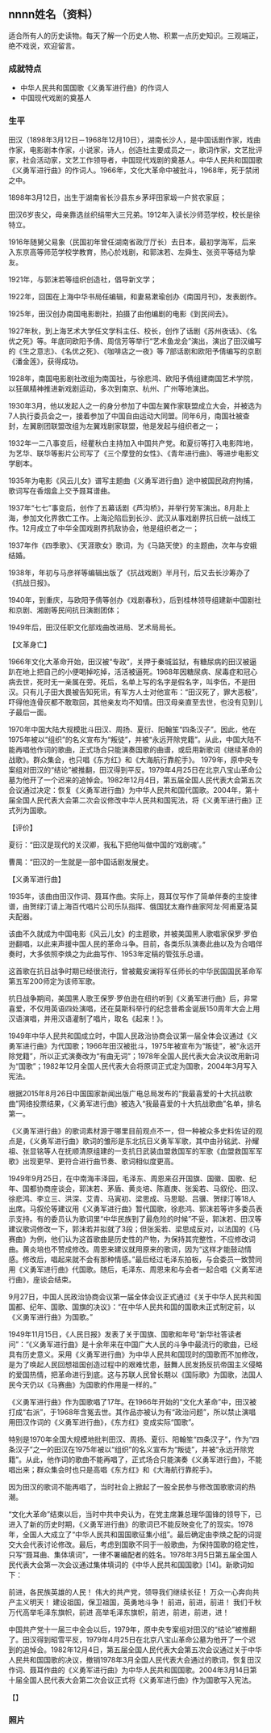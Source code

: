 ## nnnn姓名（资料）

适合所有人的历史读物。每天了解一个历史人物、积累一点历史知识。三观端正，绝不戏说，欢迎留言。  

### 成就特点

- 中华人民共和国国歌《义勇军进行曲》的作词人
- 中国现代戏剧的奠基人


### 生平

田汉（1898年3月12日－1968年12月10日），湖南长沙人，是中国话剧作家，戏曲作家，电影剧本作家，小说家，诗人，创造社主要成员之一，歌词作家，文艺批评家，社会活动家，文艺工作领导者，中国现代戏剧的奠基人。中华人民共和国国歌《义勇军进行曲》的作词人。1966年，文化大革命中被批斗，1968年，死于禁闭之中。

1898年3月12日，出生于湖南省长沙县东乡茅坪田家塅一户贫农家庭；

田汉6岁丧父，母亲靠选丝织绢带大三兄弟。1912年入读长沙师范学校，校长是徐特立。

1916年随舅父易象（民国初年曾任湖南省政厅厅长）去日本，最初学海军，后来入东京高等师范学校学教育，热心於戏剧，和郭沫若、左舜生、张资平等结为挚友。

1921年，与郭沫若等组织创造社，倡导新文学；

1922年，回国在上海中华书局任编辑，和妻易漱瑜创办《南国月刊》，发表剧作。

1925年，田汉创办南国电影剧社，拍摄了由他编剧的电影《到民间去》。

1927年秋，到上海艺术大学任文学科主任、校长，创作了话剧《苏州夜话》、《名优之死》等。年底同欧阳予倩、周信芳等举行“艺术鱼龙会”演出，演出了田汉编写的《生之意志》、《名优之死》、《咖啡店之一夜》等 7部话剧和欧阳予倩编写的京剧《潘金莲》，获得成功。



1928年，南国电影剧社改组为南国社，与徐悲鸿、欧阳予倩组建南国艺术学院，以狂飙精神推进新戏剧运动，多次到南京、杭州、广州等地演出。

1930年3月，他以发起人之一的身分参加了中国左翼作家联盟成立大会，并被选为7人执行委员会之一，接着参加了中国自由运动大同盟。同年6月，南国社被查封，左翼剧团联盟改组为左翼戏剧家联盟，他是发起与组织者之一；



1932年一二八事变后，经瞿秋白主持加入中国共产党。和夏衍等打入电影阵地，为艺华、联华等影片公司写了《三个摩登的女性》、《青年进行曲》、等进步电影文学剧本。

1935年为电影《风云儿女》谱写主题曲《义勇军进行曲》途中被国民政府拘捕，歌词写在香烟盒上交予聂耳谱曲。

1937年“七七”事变后，创作了五幕话剧《芦沟桥》，并举行劳军演出。8月赴上海，参加文化界救亡工作。上海沦陷后到长沙、武汉从事戏剧界抗日统一战线工作。12月成立了中华全国戏剧界抗敌协会，他是组织者之一；

1937年作《四季歌》、《天涯歌女》歌词，为《马路天使》的主题曲，次年与安娥结婚。

1938年，年初与马彦祥等编辑出版了《抗战戏剧》半月刊，后又去长沙筹办了《抗战日报》。

1940年，到重庆，与欧阳予倩等创办《戏剧春秋》，后到桂林领导组建新中国剧社和京剧、湘剧等民间抗日演剧团体；



1949年后，田汉任职文化部戏曲改进局、艺术局局长。

【文革身亡】

1966年文化大革命开始，田汉被“专政”，关押于秦城监狱，有糖尿病的田汉被逼趴在地上把自己的小便喝掉吃掉，活活被逼死。1968年因糖尿病、尿毒症和冠心病去世，死时无一亲属在旁。死后，名单上写的名字是假名字，叫李伍，不是田汉。只有儿子田大畏被告知死讯，有军方人士对他宣布：“田汉死了，罪大恶极”，吓得他连骨灰都不敢取回，其他亲友均不知情。田汉母亲直至去世，也没有见到儿子最后一面。

1970年中国大陆大规模批斗田汉、周扬、夏衍、阳翰笙“四条汉子”。因此，他在1975年被以“组织”的名义宣布为“叛徒”，并被“永远开除党籍”。从此，中国大陆不能再唱他作词的歌曲，正式场合只能演奏国歌的曲谱，或启用新歌词《继续革命的战歌》。群众集会，也只唱《东方红》和《大海航行靠舵手》。
1979年，原中央专案组对田汉的“结论”被推翻，田汉得到平反。1979年4月25日在北京八宝山革命公墓为他开了一个迟来的追悼会。1982年12月4日，第五届全国人民代表大会第五次会议通过决定：恢复《义勇军进行曲》为中华人民共和国代国歌。2004年，第十届全国人民代表大会第二次会议修改中华人民共和国宪法，将《义勇军进行曲》正式列为国歌。

【评价】

夏衍：“田汉是现代的关汉卿，我私下把他叫做中国的‘戏剧魂’。”

曹禺：“田汉的一生就是一部中国话剧发展史。

【义勇军进行曲】

1935年，该曲由田汉作词、聂耳作曲。实际上，聂耳仅写作了简单伴奏的主旋律谱，由贺绿汀请上海百代唱片公司乐队指挥、俄国犹太裔作曲家阿龙·阿甫夏洛莫夫配器。

该曲不久就成为中国电影《风云儿女》的主题歌，并被美国黑人歌唱家保罗·罗伯逊翻唱，以此来声援中国人民的革命斗争。目前，各类乐队演奏此曲以及为合唱伴奏时，大多依照李焕之为此曲写作、1953年定稿的管弦乐总谱。

这首歌在抗日战争时期已经很流行，曾被戴安澜将军任师长的中华民国国民革命军第五军200师定为该师军歌。

抗日战争期间，美国黑人歌王保罗·罗伯逊在纽约听到《义勇军进行曲》后，非常喜爱，不仅用英语四处演唱，还在莫斯科举行的纪念普希金诞辰150周年大会上用汉语演唱，并用汉语灌制了唱片，取名《起来！》。



1949年中华人民共和国成立时，中国人民政治协商会议第一届全体会议通过《义勇军进行曲》为代国歌；1966年田汉被批斗，1975年被宣布为“叛徒”，被“永远开除党籍”，所以正式演奏改为“有曲无词”；1978年全国人民代表大会决议改用新词为“国歌”；1982年12月全国人民代表大会将原词正式定为国歌，2004年3月写入宪法。

根据2015年8月26日中国国家新闻出版广电总局发布的“我最喜爱的十大抗战歌曲”网络投票结果，《义勇军进行曲》被选入“我最喜爱的十大抗战歌曲”名单，排名第一。



《义勇军进行曲》的歌词素材源于哪里目前观点不一，但一种被众多史料佐证的观点是，《义勇军进行曲》歌词的雏形是东北抗日义勇军军歌，其中由孙铭武、孙耀祖、张显铭等人在抚顺清原组建的一支抗日武装血盟救国军的军歌《血盟救国军军歌》出现更早、更符合进行曲节奏、歌词相似度更高。



1949年9月25日，在中南海丰泽园，毛泽东、周恩来召开国旗、国徽、国歌、纪年、国都协商座谈会，郭沫若、茅盾、黄炎培、陈嘉庚、张奚若、马叙伦、田汉、徐悲鸿、李立三、洪深、艾青、马寅初、梁思成、马思聪、吕骥、贺绿汀等18人出席。马叙伦等建议用《义勇军进行曲》暂代国歌，徐悲鸿、郭沫若等许多委员表示支持。有的委员认为歌词里“中华民族到了最危险的时候”不妥，郭沫若、田汉等建议歌词修改一下，郭沫若并拟就了3段；但张奚若、梁思成反对，以法国的《马赛曲》为例，他们认为这首歌曲是历史性的产物，为保持其完整性，不应修改词曲。黄炎培也不赞成修改。周恩来建议就用原来的歌词，因为“这样才能鼓动情感。修改后，唱起来就不会有那种情感。”最后经过毛泽东拍板，与会委员一致赞同用《义勇军进行曲》代国歌。随后，毛泽东、周恩来和与会者一起合唱《义勇军进行曲》，座谈会结束。

9月27日，中国人民政治协商会议第一届全体会议正式通过《关于中华人民共和国国都、纪年、国歌、国旗的决议》：“在中华人民共和国的国歌未正式制定前，以《义勇军进行曲》为国歌。”

1949年11月15日，《人民日报》发表了关于国旗、国歌和年号“新华社答读者问”：“《义勇军进行曲》是十余年来在中国广大人民的斗争中最流行的歌曲，已经具有历史意义。采用《义勇军进行曲》为中华人民共和国现时的国歌而不加修改，是为了唤起人民回想祖国创造过程中的艰难忧患，鼓舞人民发扬反抗帝国主义侵略的爱国热情，把革命进行到底。这与苏联人民曾长期以《国际歌》为国歌，法国人民今天仍以《马赛曲》为国歌的作用是一样的。”



《义勇军进行曲》作为国歌唱了17年。在1966年开始的“文化大革命”中，田汉被打成“右派”，于1968年含冤去世。其作品亦被认为有“政治问题”，所以禁止演唱用田汉作词的《义勇军进行曲》，《东方红》变成实际“国歌”。



特别是1970年全国大规模地批判田汉、周扬、夏衍、阳翰笙“四条汉子”，作为“四条汉子”之一的田汉在1975年被以“组织”的名义宣布为“叛徒”，并被“永远开除党籍”。从此，他作词的歌曲不能再唱了，正式场合只能演奏《义勇军进行曲》，不能唱出来；群众集会时也只是高唱《东方红》和《大海航行靠舵手》。



因为田汉的歌词不能再唱了，当时社会上掀起了一股全民参与修改国歌歌词的热潮。

“文化大革命”结束以后，当时中共中央认为，在党主席兼总理华国锋的领导下，已进入了新的历史时期，《义勇军进行曲》的歌词已不能反映变化了的现实。1978年，全国人大成立了“中华人民共和国国歌征集小组”。最后确定由李焕之配的词提交大会代表讨论修改。最后，考虑到国歌不同于一般歌曲，为保持国歌的稳定性，只写“聂耳曲、集体填词”，一律不署编配者的姓名。1978年3月5日第五届全国人民代表大会第一次会议通过集体填词的《中华人民共和国国歌》[14]。新歌词如下：

前进，各民族英雄的人民！
伟大的共产党，领导我们继续长征！
万众一心奔向共产主义明天！
建设祖国，保卫祖国，英勇地斗争！
前进，前进，前进！
我们千秋万代高举毛泽东旗帜，前进
高举毛泽东旗帜，前进，前进，前进，进！



中国共产党十一届三中全会以后，1979年，原中央专案组对田汉的“结论”被推翻了。田汉得到昭雪平反，1979年4月25日在北京八宝山革命公墓为他开了一个迟到的追悼会。1982年12月4日，第五届全国人民代表大会第五次会议通过关于中华人民共和国国歌的决议，撤销1978年3月全国人民代表大会通过的歌词，恢复田汉作词、聂耳作曲的《义勇军进行曲》为中华人民共和国国歌。2004年3月14日第十届全国人民代表大会第二次会议正式将《义勇军进行曲》作为国歌写入宪法。

【】

### 照片

